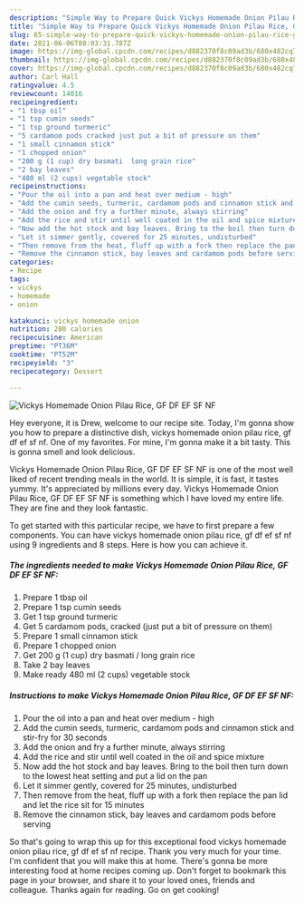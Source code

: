 ```yaml
---
description: "Simple Way to Prepare Quick Vickys Homemade Onion Pilau Rice, GF DF EF SF NF"
title: "Simple Way to Prepare Quick Vickys Homemade Onion Pilau Rice, GF DF EF SF NF"
slug: 65-simple-way-to-prepare-quick-vickys-homemade-onion-pilau-rice-gf-df-ef-sf-nf
date: 2021-06-06T08:03:31.787Z
image: https://img-global.cpcdn.com/recipes/d882370f8c09ad3b/680x482cq70/vickys-homemade-onion-pilau-rice-gf-df-ef-sf-nf-recipe-main-photo.jpg
thumbnail: https://img-global.cpcdn.com/recipes/d882370f8c09ad3b/680x482cq70/vickys-homemade-onion-pilau-rice-gf-df-ef-sf-nf-recipe-main-photo.jpg
cover: https://img-global.cpcdn.com/recipes/d882370f8c09ad3b/680x482cq70/vickys-homemade-onion-pilau-rice-gf-df-ef-sf-nf-recipe-main-photo.jpg
author: Carl Hall
ratingvalue: 4.5
reviewcount: 14016
recipeingredient:
- "1 tbsp oil"
- "1 tsp cumin seeds"
- "1 tsp ground turmeric"
- "5 cardamom pods cracked just put a bit of pressure on them"
- "1 small cinnamon stick"
- "1 chopped onion"
- "200 g (1 cup) dry basmati  long grain rice"
- "2 bay leaves"
- "480 ml (2 cups) vegetable stock"
recipeinstructions:
- "Pour the oil into a pan and heat over medium - high"
- "Add the cumin seeds, turmeric, cardamom pods and cinnamon stick and stir-fry for 30 seconds"
- "Add the onion and fry a further minute, always stirring"
- "Add the rice and stir until well coated in the oil and spice mixture"
- "Now add the hot stock and bay leaves. Bring to the boil then turn down to the lowest heat setting and put a lid on the pan"
- "Let it simmer gently, covered for 25 minutes, undisturbed"
- "Then remove from the heat, fluff up with a fork then replace the pan lid and let the rice sit for 15 minutes"
- "Remove the cinnamon stick, bay leaves and cardamom pods before serving"
categories:
- Recipe
tags:
- vickys
- homemade
- onion

katakunci: vickys homemade onion 
nutrition: 280 calories
recipecuisine: American
preptime: "PT36M"
cooktime: "PT52M"
recipeyield: "3"
recipecategory: Dessert

---
```



![Vickys Homemade Onion Pilau Rice, GF DF EF SF NF](https://img-global.cpcdn.com/recipes/d882370f8c09ad3b/680x482cq70/vickys-homemade-onion-pilau-rice-gf-df-ef-sf-nf-recipe-main-photo.jpg)

Hey everyone, it is Drew, welcome to our recipe site. Today, I'm gonna show you how to prepare a distinctive dish, vickys homemade onion pilau rice, gf df ef sf nf. One of my favorites. For mine, I'm gonna make it a bit tasty. This is gonna smell and look delicious.



Vickys Homemade Onion Pilau Rice, GF DF EF SF NF is one of the most well liked of recent trending meals in the world. It is simple, it is fast, it tastes yummy. It's appreciated by millions every day. Vickys Homemade Onion Pilau Rice, GF DF EF SF NF is something which I have loved my entire life. They are fine and they look fantastic.


To get started with this particular recipe, we have to first prepare a few components. You can have vickys homemade onion pilau rice, gf df ef sf nf using 9 ingredients and 8 steps. Here is how you can achieve it.

<!--inarticleads1-->

##### The ingredients needed to make Vickys Homemade Onion Pilau Rice, GF DF EF SF NF:

1. Prepare 1 tbsp oil
1. Prepare 1 tsp cumin seeds
1. Get 1 tsp ground turmeric
1. Get 5 cardamom pods, cracked (just put a bit of pressure on them)
1. Prepare 1 small cinnamon stick
1. Prepare 1 chopped onion
1. Get 200 g (1 cup) dry basmati / long grain rice
1. Take 2 bay leaves
1. Make ready 480 ml (2 cups) vegetable stock




<!--inarticleads2-->

##### Instructions to make Vickys Homemade Onion Pilau Rice, GF DF EF SF NF:

1. Pour the oil into a pan and heat over medium - high
1. Add the cumin seeds, turmeric, cardamom pods and cinnamon stick and stir-fry for 30 seconds
1. Add the onion and fry a further minute, always stirring
1. Add the rice and stir until well coated in the oil and spice mixture
1. Now add the hot stock and bay leaves. Bring to the boil then turn down to the lowest heat setting and put a lid on the pan
1. Let it simmer gently, covered for 25 minutes, undisturbed
1. Then remove from the heat, fluff up with a fork then replace the pan lid and let the rice sit for 15 minutes
1. Remove the cinnamon stick, bay leaves and cardamom pods before serving




So that's going to wrap this up for this exceptional food vickys homemade onion pilau rice, gf df ef sf nf recipe. Thank you very much for your time. I'm confident that you will make this at home. There's gonna be more interesting food at home recipes coming up. Don't forget to bookmark this page in your browser, and share it to your loved ones, friends and colleague. Thanks again for reading. Go on get cooking!
